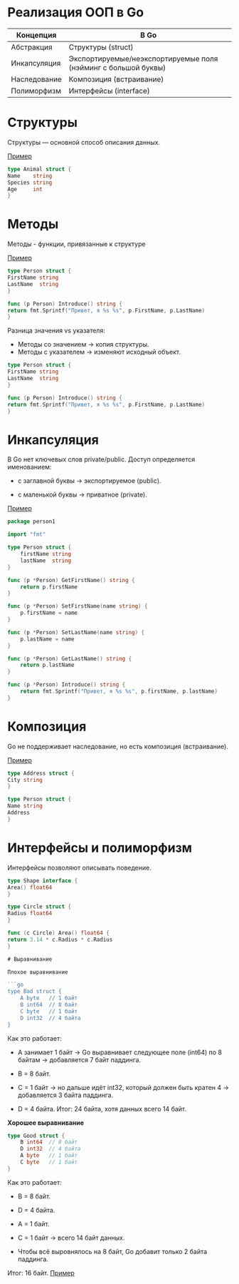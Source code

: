 # Реализация ООП в Go

| Концепция    | В Go                                                           |
|--------------|----------------------------------------------------------------|
| Абстракция   | Структуры (struct)                                             |
| Инкапсуляция | Экспортируемые/неэкспортируемые поля (нэйминг с большой буквы) |
| Наследование | Композиция (встраивание)                                       |
| Полиморфизм  | Интерфейсы (interface)                                         |

# Структуры

Структуры — основной способ описания данных.

[Пример](1_struct/main.go)

```go
type Animal struct {
Name    string
Species string
Age     int
}
```

# Методы

Методы - функции, привязанные к структуре

[Пример](2_method/person/person.go)

```go
type Person struct {
FirstName string
LastName  string
}

func (p Person) Introduce() string {
return fmt.Sprintf("Привет, я %s %s", p.FirstName, p.LastName)
}

```

Разница значения vs указателя:

- Методы со значением → копия структуры.
- Методы с указателем → изменяют исходный объект.

```go
type Person struct {
FirstName string
LastName  string
}

func (p Person) Introduce() string {
return fmt.Sprintf("Привет, я %s %s", p.FirstName, p.LastName)
}

```

# Инкапсуляция

В Go нет ключевых слов private/public.
Доступ определяется именованием:

- с заглавной буквы → экспортируемое (public).

- с маленькой буквы → приватное (private).

[Пример](3_encapsulation/person/person.go)

```go
package person1

import "fmt"

type Person struct {
	firstName string
	lastName  string
}

func (p *Person) GetFirstName() string {
	return p.firstName
}

func (p *Person) SetFirstName(name string) {
	p.firstName = name
}

func (p *Person) SetLastName(name string) {
	p.lastName = name
}

func (p *Person) GetLastName() string {
	return p.lastName
}

func (p *Person) Introduce() string {
	return fmt.Sprintf("Привет, я %s %s", p.firstName, p.lastName)
}

```

# Композиция

Go не поддерживает наследование, но есть композиция (встраивание).

[Пример](4_%D1%81omposition/person/person.go)

```go
type Address struct {
City string
}

type Person struct {
Name string
Address
}

```

# Интерфейсы и полиморфизм

Интерфейсы позволяют описывать поведение.

```go
type Shape interface {
Area() float64
}

type Circle struct {
Radius float64
}

func (c Circle) Area() float64 {
return 3.14 * c.Radius * c.Radius
}

# Выравнивание

Плохое выравнивание

```go
type Bad struct {
	A byte   // 1 байт
	B int64  // 8 байт
	C byte   // 1 байт
	D int32  // 4 байта
}
```
Как это работает:

- A занимает 1 байт → Go выравнивает следующее поле (int64) по 8 байтам → добавляется 7 байт паддинга.

- B = 8 байт.

- C = 1 байт → но дальше идёт int32, который должен быть кратен 4 → добавляется 3 байта паддинга.

- D = 4 байта.
Итог: 24 байта, хотя данных всего 14 байт.

**Хорошее выравнивание**
```go
type Good struct {
	B int64  // 8 байт
	D int32  // 4 байта
	A byte   // 1 байт
	C byte   // 1 байт
}
```
Как это работает:
- B = 8 байт.

- D = 4 байта.

- A = 1 байт.

- C = 1 байт → всего 14 байт данных.

- Чтобы всё выровнялось на 8 байт, Go добавит только 2 байта паддинга.

Итог: 16 байт.
[Пример](6_alignment/main.go)